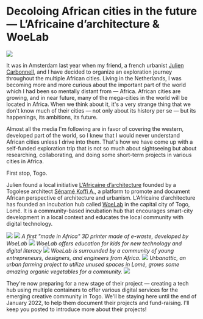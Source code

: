 # Decoloing African cities in the future — L’Africaine d’architecture & WoeLab

![](woelab)

It was in Amsterdam last year when my friend, a french urbanist [Julien Carbonnell](https://www.linkedin.com/in/juliencarbonnell/?locale=en_US), and I have decided to organize an exploration journey throughout the multiple African cities. Living in the Netherlands, I was becoming more and more curious about the important part of the world which I had been so mentally distant from — Africa. African cities are growing, and in near future, many of the mega-cities in the world will be located in Africa. When we think about it, it's a very strange thing that we don't know much of their cities — not only about its history per se — but its happenings, its ambitions, its future.

Almost all the media I'm following are in favor of covering the western, developed part of the world, so I knew that I would never understand African cities unless I drive into them. That's how we have come up with a self-funded exploration trip that is not so much about sightseeing but about researching, collaborating, and doing some short-term projects in various cities in Africa.

First stop, Togo.

Julien found a local initiative [L’Africaine d’architecture](https://www.facebook.com/LAfricaine-darchitecture-146126622065850/) founded by a Togolese architect [Sénamé Koffi A.](https://sename.hubcity.site/), a platform to promote and document African perspective of architecture and urbanism. L’Africaine d’architecture has founded an incubation hub called [WoeLab](https://www.youtube.com/results?search_query=hubcity+woelab) in the capital city of Togo, Lomé. It is a community-based incubation hub that encourages smart-city development in a local context and educates the local community with digital technology.

![](woelab4.jpg)
![](woelab1.jpg)
_A first "made in Africa" 3D printer made of e-waste, developed by WoeLab_
![](woelab7.jpg)
_WoeLab offers education for kids for new technology and digital literacy_
![](woelab2.jpg)
_WoeLab is surrounded by a community of young entrepreneurs, designers, and engineers from Africa._
![](woelab3.jpg)
_Urbanattic, an urban farming project to utilize unused spaces in Lomé, grows some amazing organic vegetables for a community._
![](woelab8.jpg)

They're now preparing for a new stage of their project — creating a tech hub using multiple containers to offer various digital services for the emerging creative community in Togo. We'll be staying here until the end of January 2022, to help them document their projects and fund-raising. I'll keep you posted to introduce more about their projects!
